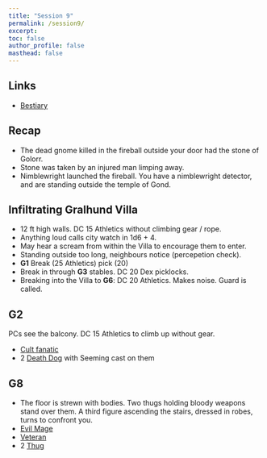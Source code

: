 ```yaml
---
title: "Session 9"
permalink: /session9/
excerpt: 
toc: false
author_profile: false
masthead: false
---
```

## Links
- [Bestiary](https://dr-eigenvalue.github.io/bestiary/)

## Recap
- The dead gnome killed in the fireball outside your door had the stone of Golorr.
- Stone was taken by an injured man limping away.
- Nimblewright launched the fireball. You have a nimblewright detector, and are standing outside the temple of Gond.

## Infiltrating Gralhund Villa
 - 12 ft high walls. DC 15 Athletics without climbing gear / rope.
 - Anything loud calls city watch in 1d6 + 4.
 - May hear a scream from within the Villa to encourage them to enter.
 - Standing outside too long, neighbours notice (percepetion check).
 - **G1** Break (25 Athletics) pick (20)
 - Break in through **G3** stables. DC 20 Dex picklocks.
 - Breaking into the Villa to **G6**: DC 20 Athletics. Makes noise. Guard is called.

## G2
 PCs see the balcony. DC 15 Athletics to climb up without gear.
  - [Cult fanatic](https://dr-eigenvalue.github.io/bestiary/creature/cult-fanatic)
  - 2 [Death Dog](https://dr-eigenvalue.github.io/bestiary/creature/death-dog) with Seeming cast on them

## G8
  - The floor is strewn with bodies. Two thugs holding bloody weapons stand over them. A third figure ascending the stairs, dressed in robes, turns to confront you.
  - [Evil Mage](https://dr-eigenvalue.github.io/bestiary/creature/evil-mage)
  - [Veteran](https://dr-eigenvalue.github.io/bestiary/creature/veteran)
  - 2 [Thug](https://dr-eigenvalue.github.io/bestiary/creature/thug)





